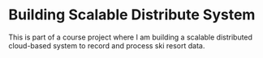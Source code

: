 # Building Scalable Distribute System

This is part of a course project where I am building a scalable distributed cloud-based system to record and process ski resort data. 